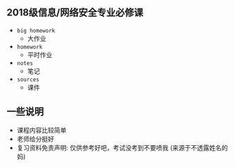 ## 2018级信息/网络安全专业必修课

- `big homework`
  - 大作业
- `homework`
  - 平时作业
- `notes`
  - 笔记
- `sources`
  - 课件



## 一些说明

- 课程内容比较简单
- 老师给分挺好
- 复习资料免责声明: 仅供参考好吧，考试没考到不要喷我 (来源于不透露姓名的妈)